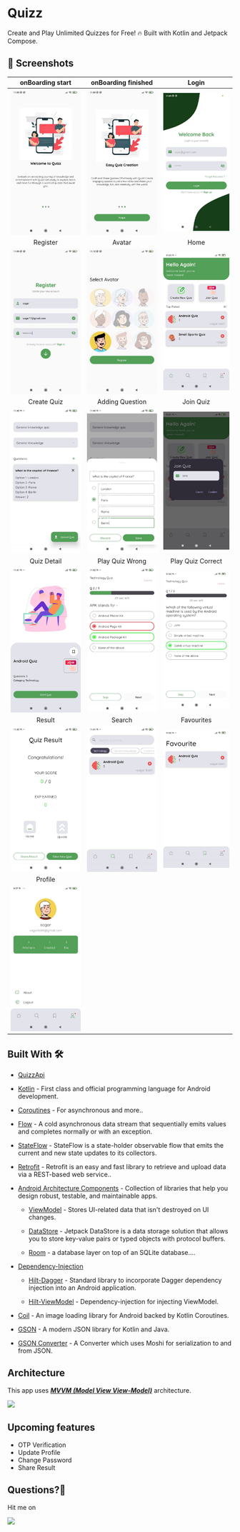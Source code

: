 # Quizz
Create and Play Unlimited Quizzes for Free! 🔥 Built with Kotlin and Jetpack Compose.

## 📸 Screenshots

| onBoarding start | onBoarding finished | Login |
|:----------------------------------------:|:-----------------------------------------:|:-----------------------------------------:|
| ![](https://github.com/Sagarbisht509/Quizz/blob/main/screenshots/onBoarding1.jpg) | ![](https://github.com/Sagarbisht509/Quizz/blob/main/screenshots/onBoarding_finish.jpg) | ![](https://github.com/Sagarbisht509/Quizz/blob/main/screenshots/login.jpg) |
| Register | Avatar | Home |
| ![](https://github.com/Sagarbisht509/Quizz/blob/main/screenshots/register.jpg)  | ![](https://github.com/Sagarbisht509/Quizz/blob/main/screenshots/avatar.jpg) | ![](https://github.com/Sagarbisht509/Quizz/blob/main/screenshots/home.jpg) |
| Create Quiz | Adding Question | Join Quiz |
| ![](https://github.com/Sagarbisht509/Quizz/blob/main/screenshots/quiz.jpg)  | ![](https://github.com/Sagarbisht509/Quizz/blob/main/screenshots/adding_question.jpg) | ![](https://github.com/Sagarbisht509/Quizz/blob/main/screenshots/quiz_code.jpg) |
| Quiz Detail | Play Quiz Wrong | Play Quiz Correct |
| ![](https://github.com/Sagarbisht509/Quizz/blob/main/screenshots/quiz_details.jpg)  | ![](https://github.com/Sagarbisht509/Quizz/blob/main/screenshots/play_quiz_wrong.jpg) | ![](https://github.com/Sagarbisht509/Quizz/blob/main/screenshots/play_quiz_correct.jpg) |
| Result | Search | Favourites |
| ![](https://github.com/Sagarbisht509/Quizz/blob/main/screenshots/result.jpg)  | ![](https://github.com/Sagarbisht509/Quizz/blob/main/screenshots/search.jpg) | ![](https://github.com/Sagarbisht509/Quizz/blob/main/screenshots/favourites.jpg) |
| Profile | 
| ![](https://github.com/Sagarbisht509/Quizz/blob/main/screenshots/profile.jpg)  |


## Built With 🛠

- [QuizzApi](https://github.com/Sagarbisht509/QuizzApi)

- [Kotlin](https://kotlinlang.org/) - First class and official programming language for Android development.

- [Coroutines](https://kotlinlang.org/docs/reference/coroutines-overview.html) - For asynchronous and more..

- [Flow](https://kotlinlang.org/api/kotlinx.coroutines/kotlinx-coroutines-core/kotlinx.coroutines.flow/-flow/) - A cold asynchronous data stream that sequentially emits values and completes normally or with an exception.

- [StateFlow](https://developer.android.com/kotlin/flow/stateflow-and-sharedflow) - StateFlow is a state-holder observable flow that emits the current and new state updates to its collectors.

- [Retrofit](https://square.github.io/retrofit/) - Retrofit is an easy and fast library to retrieve and upload data via a REST-based web service..

- [Android Architecture Components](https://developer.android.com/topic/libraries/architecture) - Collection of libraries that help you design robust, testable, and maintainable apps.

  - [ViewModel](https://developer.android.com/topic/libraries/architecture/viewmodel) - Stores UI-related data that isn't destroyed on UI changes.
 
  - [DataStore](https://developer.android.com/topic/libraries/architecture/datastore) - Jetpack DataStore is a data storage solution that allows you to store key-value pairs or typed objects with protocol buffers.
 
  - [Room](https://developer.android.com/training/data-storage/room) - a database layer on top of an SQLite database....

- [Dependency-Injection](https://developer.android.com/training/dependency-injection)
  
  - [Hilt-Dagger](https://dagger.dev/hilt/) - Standard library to incorporate Dagger dependency injection into an Android application.
 
  - [Hilt-ViewModel](https://developer.android.com/training/dependency-injection/hilt-jetpack) -  Dependency-injection for injecting ViewModel.
 
- [Coil](https://github.com/coil-kt/coil) - An image loading library for Android backed by Kotlin Coroutines.

- [GSON](https://github.com/google/gson) - A modern JSON library for Kotlin and Java.

- [GSON Converter](https://github.com/square/retrofit/tree/master/retrofit-converters/gson) - A Converter which uses Moshi for serialization to and from JSON.


## Architecture
This app uses [***MVVM (Model View View-Model)***](https://developer.android.com/jetpack/docs/guide#recommended-app-arch) architecture.

![](https://developer.android.com/topic/libraries/architecture/images/final-architecture.png)



## Upcoming features
   * OTP Verification
   * Update Profile
   * Change Password
   * Share Result
  
## Questions?🤔
 
   Hit me on 
 
   <a href="https://www.linkedin.com/in/sagar-bisht-4094151b6/"><img src="https://user-images.githubusercontent.com/35039342/55471530-94b34280-5627-11e9-8c0e-6fe86a8406d6.png" width="60"></a>
